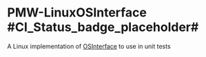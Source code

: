 # PMW-LinuxOSInterface #CI_Status_badge_placeholder#

A Linux implementation of [OSInterface](https://github.com/vacmg/OSInterface) to use in unit tests
